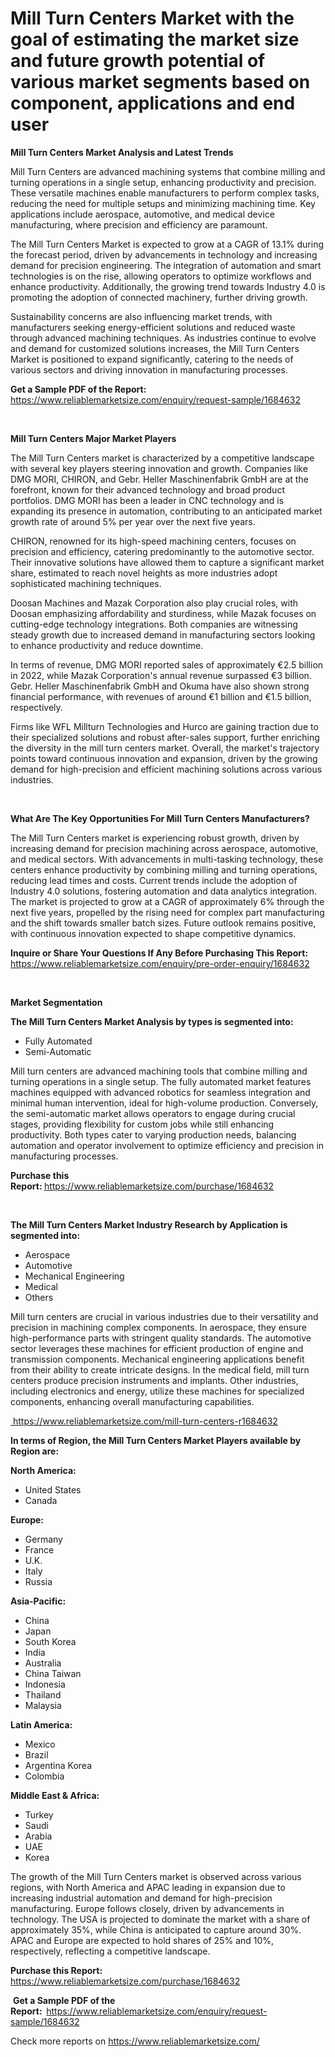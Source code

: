 <p><h1>Mill Turn Centers Market with the goal of estimating the market size and future growth potential of various market segments based on component, applications and end user</h1></p><p><strong>Mill Turn Centers Market Analysis and Latest Trends</strong></p>
<p><p>Mill Turn Centers are advanced machining systems that combine milling and turning operations in a single setup, enhancing productivity and precision. These versatile machines enable manufacturers to perform complex tasks, reducing the need for multiple setups and minimizing machining time. Key applications include aerospace, automotive, and medical device manufacturing, where precision and efficiency are paramount.</p><p>The Mill Turn Centers Market is expected to grow at a CAGR of 13.1% during the forecast period, driven by advancements in technology and increasing demand for precision engineering. The integration of automation and smart technologies is on the rise, allowing operators to optimize workflows and enhance productivity. Additionally, the growing trend towards Industry 4.0 is promoting the adoption of connected machinery, further driving growth.</p><p>Sustainability concerns are also influencing market trends, with manufacturers seeking energy-efficient solutions and reduced waste through advanced machining techniques. As industries continue to evolve and demand for customized solutions increases, the Mill Turn Centers Market is positioned to expand significantly, catering to the needs of various sectors and driving innovation in manufacturing processes.</p></p>
<p><strong>Get a Sample PDF of the Report:&nbsp;</strong> <a href="https://www.reliablemarketsize.com/enquiry/request-sample/1684632?utm_campaign=2303&utm_medium=2&utm_source=Github&utm_content=ia&utm_term=18022025&utm_id=mill-turn-centers">https://www.reliablemarketsize.com/enquiry/request-sample/1684632</a></p>
<p>&nbsp;</p>
<p><strong>Mill Turn Centers Major Market Players</strong></p>
<p><p>The Mill Turn Centers market is characterized by a competitive landscape with several key players steering innovation and growth. Companies like DMG MORI, CHIRON, and Gebr. Heller Maschinenfabrik GmbH are at the forefront, known for their advanced technology and broad product portfolios. DMG MORI has been a leader in CNC technology and is expanding its presence in automation, contributing to an anticipated market growth rate of around 5% per year over the next five years. </p><p>CHIRON, renowned for its high-speed machining centers, focuses on precision and efficiency, catering predominantly to the automotive sector. Their innovative solutions have allowed them to capture a significant market share, estimated to reach novel heights as more industries adopt sophisticated machining techniques.</p><p>Doosan Machines and Mazak Corporation also play crucial roles, with Doosan emphasizing affordability and sturdiness, while Mazak focuses on cutting-edge technology integrations. Both companies are witnessing steady growth due to increased demand in manufacturing sectors looking to enhance productivity and reduce downtime.</p><p>In terms of revenue, DMG MORI reported sales of approximately €2.5 billion in 2022, while Mazak Corporation's annual revenue surpassed €3 billion. Gebr. Heller Maschinenfabrik GmbH and Okuma have also shown strong financial performance, with revenues of around €1 billion and €1.5 billion, respectively.</p><p>Firms like WFL Millturn Technologies and Hurco are gaining traction due to their specialized solutions and robust after-sales support, further enriching the diversity in the mill turn centers market. Overall, the market's trajectory points toward continuous innovation and expansion, driven by the growing demand for high-precision and efficient machining solutions across various industries.</p></p>
<p>&nbsp;</p>
<p><strong>What Are The Key Opportunities For Mill Turn Centers Manufacturers?</strong></p>
<p><p>The Mill Turn Centers market is experiencing robust growth, driven by increasing demand for precision machining across aerospace, automotive, and medical sectors. With advancements in multi-tasking technology, these centers enhance productivity by combining milling and turning operations, reducing lead times and costs. Current trends include the adoption of Industry 4.0 solutions, fostering automation and data analytics integration. The market is projected to grow at a CAGR of approximately 6% through the next five years, propelled by the rising need for complex part manufacturing and the shift towards smaller batch sizes. Future outlook remains positive, with continuous innovation expected to shape competitive dynamics.</p></p>
<p><strong>Inquire or Share Your Questions If Any Before Purchasing This Report:</strong> <a href="https://www.reliablemarketsize.com/enquiry/pre-order-enquiry/1684632?utm_campaign=2303&utm_medium=2&utm_source=Github&utm_content=ia&utm_term=18022025&utm_id=mill-turn-centers">https://www.reliablemarketsize.com/enquiry/pre-order-enquiry/1684632</a></p>
<p>&nbsp;</p>
<p><strong>Market Segmentation</strong></p>
<p><strong>The Mill Turn Centers Market Analysis by types is segmented into:</strong></p>
<p><ul><li>Fully Automated</li><li>Semi-Automatic</li></ul></p>
<p><p>Mill turn centers are advanced machining tools that combine milling and turning operations in a single setup. The fully automated market features machines equipped with advanced robotics for seamless integration and minimal human intervention, ideal for high-volume production. Conversely, the semi-automatic market allows operators to engage during crucial stages, providing flexibility for custom jobs while still enhancing productivity. Both types cater to varying production needs, balancing automation and operator involvement to optimize efficiency and precision in manufacturing processes.</p></p>
<p><strong>Purchase this Report:&nbsp;</strong><a href="https://www.reliablemarketsize.com/purchase/1684632?utm_campaign=2303&utm_medium=2&utm_source=Github&utm_content=ia&utm_term=18022025&utm_id=mill-turn-centers">https://www.reliablemarketsize.com/purchase/1684632</a></p>
<p>&nbsp;</p>
<p><strong>The Mill Turn Centers Market Industry Research by Application is segmented into:</strong></p>
<p><ul><li>Aerospace</li><li>Automotive</li><li>Mechanical Engineering</li><li>Medical</li><li>Others</li></ul></p>
<p><p>Mill turn centers are crucial in various industries due to their versatility and precision in machining complex components. In aerospace, they ensure high-performance parts with stringent quality standards. The automotive sector leverages these machines for efficient production of engine and transmission components. Mechanical engineering applications benefit from their ability to create intricate designs. In the medical field, mill turn centers produce precision instruments and implants. Other industries, including electronics and energy, utilize these machines for specialized components, enhancing overall manufacturing capabilities.</p></p>
<p><a href="https://www.reliablemarketsize.com/mill-turn-centers-r1684632?utm_campaign=2303&utm_medium=2&utm_source=Github&utm_content=ia&utm_term=18022025&utm_id=mill-turn-centers">&nbsp;https://www.reliablemarketsize.com/mill-turn-centers-r1684632</a></p>
<p><strong>In terms of Region, the Mill Turn Centers Market Players available by Region are:</strong></p>
<p>
    <p> <strong> North America: </strong>
        <ul>
            <li>United States</li>
            <li>Canada</li>
        </ul>
        </p> 
    <p> <strong> Europe: </strong>
        <ul>
            <li>Germany</li>
            <li>France</li>
            <li>U.K.</li>
            <li>Italy</li>
            <li>Russia</li>
        </ul>
        </p> 
    <p> <strong> Asia-Pacific: </strong>
        <ul>
            <li>China</li>
            <li>Japan</li>
            <li>South Korea</li>
            <li>India</li>
            <li>Australia</li>
            <li>China Taiwan</li>
            <li>Indonesia</li>
            <li>Thailand</li>
            <li>Malaysia</li>
        </ul>
        </p> 
    <p> <strong> Latin America: </strong>
        <ul>
            <li>Mexico</li>
            <li>Brazil</li>
            <li>Argentina Korea</li>
            <li>Colombia</li>
        </ul>
        </p> 
    <p> <strong> Middle East & Africa: </strong>
        <ul>
            <li>Turkey</li>
            <li>Saudi</li>
            <li>Arabia</li>
            <li>UAE</li>
            <li>Korea</li>
        </ul>
    </p>
    </p>
<p><p>The growth of the Mill Turn Centers market is observed across various regions, with North America and APAC leading in expansion due to increasing industrial automation and demand for high-precision manufacturing. Europe follows closely, driven by advancements in technology. The USA is projected to dominate the market with a share of approximately 35%, while China is anticipated to capture around 30%. APAC and Europe are expected to hold shares of 25% and 10%, respectively, reflecting a competitive landscape.</p></p>
<p><strong>Purchase this Report: </strong><a href="https://www.reliablemarketsize.com/purchase/1684632?utm_campaign=2303&utm_medium=2&utm_source=Github&utm_content=ia&utm_term=18022025&utm_id=mill-turn-centers">https://www.reliablemarketsize.com/purchase/1684632</a></p>
<p>&nbsp;<strong>Get a Sample PDF of the Report:&nbsp;&nbsp;</strong><a href="https://www.reliablemarketsize.com/enquiry/request-sample/1684632?utm_campaign=2303&utm_medium=2&utm_source=Github&utm_content=ia&utm_term=18022025&utm_id=mill-turn-centers">https://www.reliablemarketsize.com/enquiry/request-sample/1684632</a></p>
<p><strong></strong></p>
<p>Check more reports on <a href="https://www.reliablemarketsize.com/?utm_campaign=2303&utm_medium=2&utm_source=Github&utm_content=ia&utm_term=18022025&utm_id=mill-turn-centers">https://www.reliablemarketsize.com/</a></p>